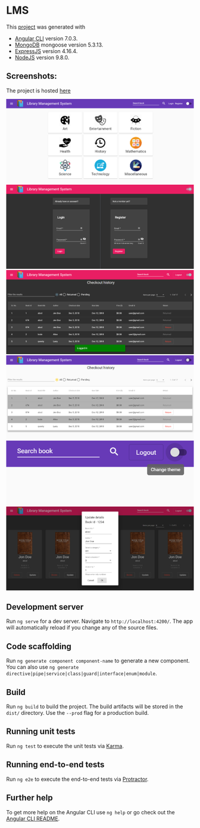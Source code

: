 # LMS

This [project](http://lms-v1.s3-website.us-east-2.amazonaws.com/) was generated with
* [Angular CLI](https://github.com/angular/angular-cli) version 7.0.3.
* [MongoDB](https://www.mongodb.com/) mongoose version 5.3.13.
* [ExpressJS](https://expressjs.com/) version 4.16.4.
* [NodeJS](https://nodejs.org/) version 9.8.0.
## Screenshots:
The project is hosted [here](http://lms-v1.s3-website.us-east-2.amazonaws.com/)

![ScreenShot](/screenshots/lms_1.png)
![ScreenShot](/screenshots/lms_2.png)
![ScreenShot](/screenshots/lms_3.png)
![ScreenShot](/screenshots/lms_4.png)
![ScreenShot](/screenshots/lms_5.png)
![ScreenShot](/screenshots/lms_6.png)


## Development server

Run `ng serve` for a dev server. Navigate to `http://localhost:4200/`. The app will automatically reload if you change any of the source files.

## Code scaffolding

Run `ng generate component component-name` to generate a new component. You can also use `ng generate directive|pipe|service|class|guard|interface|enum|module`.

## Build

Run `ng build` to build the project. The build artifacts will be stored in the `dist/` directory. Use the `--prod` flag for a production build.

## Running unit tests

Run `ng test` to execute the unit tests via [Karma](https://karma-runner.github.io).

## Running end-to-end tests

Run `ng e2e` to execute the end-to-end tests via [Protractor](http://www.protractortest.org/).

## Further help

To get more help on the Angular CLI use `ng help` or go check out the [Angular CLI README](https://github.com/angular/angular-cli/blob/master/README.md).
